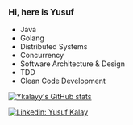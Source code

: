 ### Hi, here is Yusuf

+ Java
+ Golang
+ Distributed Systems
+ Concurrency
+ Software Architecture & Design
+ TDD
+ Clean Code Development

[![Ykalayy's GitHub stats](https://github-readme-stats.vercel.app/api?username=ykalayy&show_icons=true&theme=solarized-dark)](https://github.com/ykalayy) 

[![Linkedin: Yusuf Kalay](https://img.shields.io/badge/-YusufKalay-blue?style=flat-square&logo=Linkedin&logoColor=white&link=https://www.linkedin.com/in/yusuf-kalay-a7b384101/)](https://www.linkedin.com/in/yusuf-kalay-a7b384101/)

<!--
**ykalayy/ykalayy** is a ✨ _special_ ✨ repository because its `README.md` (this file) appears on your GitHub profile.

Here are some ideas to get you started:

- 🔭 I’m currently working on ...
- 🌱 I’m currently learning ...
- 👯 I’m looking to collaborate on ...
- 🤔 I’m looking for help with ...
- 💬 Ask me about ...
- 📫 How to reach me: ...
- 😄 Pronouns: ...
- ⚡ Fun fact: ...
-->
